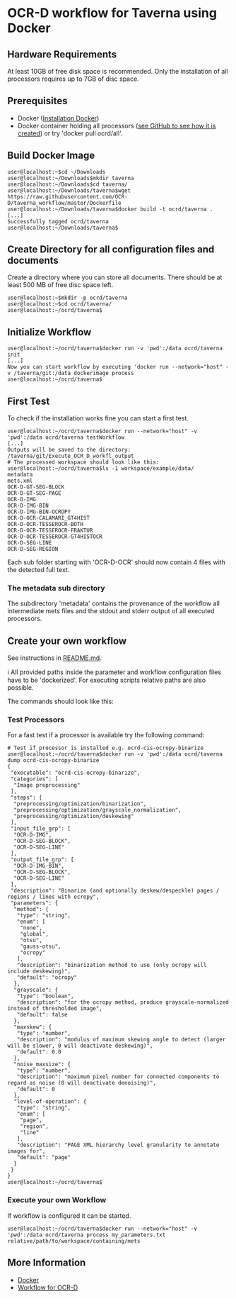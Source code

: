 # OCR-D workflow for Taverna using Docker

## Hardware Requirements
At least 10GB of free disk space is recommended.
Only the installation of all processors requires up to 7GB of disc space.

## Prerequisites
- Docker ([Installation Docker](installDocker.md))
- Docker container holding all processors ([see GitHub to see how it is created](https://github.com/OCR-D/ocrd_all)) or try 'docker pull ocrd/all'.

## Build Docker Image
```bash=bash
user@localhost:~$cd ~/Downloads
user@localhost:~/Downloads$mkdir taverna
user@localhost:~/Downloads$cd taverna/
user@localhost:~/Downloads/taverna$wget https://raw.githubusercontent.com/OCR-D/taverna_workflow/master/Dockerfile
user@localhost:~/Downloads/taverna$docker build -t ocrd/taverna .
[...]
Successfully tagged ocrd/taverna
user@localhost:~/Downloads/taverna$
```

## Create Directory for all configuration files and documents 
Create a directory where you can store all documents. There should be at least 
500 MB of free disc space left.
```bash=bash
user@localhost:~$mkdir -p ocrd/taverna
user@localhost:~$cd ocrd/taverna/
user@localhost:~/ocrd/taverna$
```

## Initialize Workflow
 
```bash=bash
user@localhost:~/ocrd/taverna$docker run -v 'pwd':/data ocrd/taverna init
[...]
Now you can start workflow by executing 'docker run --network="host" -v /taverna/git:/data dockerimage process
user@localhost:~/ocrd/taverna$
```
## First Test
To check if the installation works fine you can start a first test.
```bash=bash
user@localhost:~/ocrd/taverna$docker run --network="host" -v 'pwd':/data ocrd/taverna testWorkflow
[...]
Outputs will be saved to the directory: /taverna/git/Execute_OCR_D_workfl_output
# The processed workspace should look like this:
user@localhost:~/ocrd/taverna$ls -1 workspace/example/data/
metadata
mets.xml
OCR-D-GT-SEG-BLOCK
OCR-D-GT-SEG-PAGE
OCR-D-IMG
OCR-D-IMG-BIN
OCR-D-IMG-BIN-OCROPY
OCR-D-OCR-CALAMARI_GT4HIST
OCR-D-OCR-TESSEROCR-BOTH
OCR-D-OCR-TESSEROCR-FRAKTUR
OCR-D-OCR-TESSEROCR-GT4HISTOCR
OCR-D-SEG-LINE
OCR-D-SEG-REGION
```
Each sub folder starting with 'OCR-D-OCR' should now
contain 4 files with the detected full text.

### The metadata sub directory
The subdirectory 'metadata' contains the provenance of the workflow all
intermediate mets files and the stdout and stderr output of all executed processors.

## Create your own workflow
See instructions in [README.md](../README.md#configure-your-own-workflow).

:information_source: All provided paths inside the parameter and workflow configuration files have to be 'dockerized'. For executing scripts relative paths are also possible. 

The commands should look like this:
### Test Processors
For a fast test if a processor is available try the following command:
```bash=bash
# Test if processor is installed e.g. ocrd-cis-ocropy-binarize
user@localhost:~/ocrd/taverna$docker run -v 'pwd':/data ocrd/taverna dump ocrd-cis-ocropy-binarize
{
 "executable": "ocrd-cis-ocropy-binarize",
 "categories": [
  "Image preprocessing"
 ],
 "steps": [
  "preprocessing/optimization/binarization",
  "preprocessing/optimization/grayscale_normalization",
  "preprocessing/optimization/deskewing"
 ],
 "input_file_grp": [
  "OCR-D-IMG",
  "OCR-D-SEG-BLOCK",
  "OCR-D-SEG-LINE"
 ],
 "output_file_grp": [
  "OCR-D-IMG-BIN",
  "OCR-D-SEG-BLOCK",
  "OCR-D-SEG-LINE"
 ],
 "description": "Binarize (and optionally deskew/despeckle) pages / regions / lines with ocropy",
 "parameters": {
  "method": {
   "type": "string",
   "enum": [
    "none",
    "global",
    "otsu",
    "gauss-otsu",
    "ocropy"
   ],
   "description": "binarization method to use (only ocropy will include deskewing)",
   "default": "ocropy"
  },
  "grayscale": {
   "type": "boolean",
   "description": "for the ocropy method, produce grayscale-normalized instead of thresholded image",
   "default": false
  },
  "maxskew": {
   "type": "number",
   "description": "modulus of maximum skewing angle to detect (larger will be slower, 0 will deactivate deskewing)",
   "default": 0.0
  },
  "noise_maxsize": {
   "type": "number",
   "description": "maximum pixel number for connected components to regard as noise (0 will deactivate denoising)",
   "default": 0
  },
  "level-of-operation": {
   "type": "string",
   "enum": [
    "page",
    "region",
    "line"
   ],
   "description": "PAGE XML hierarchy level granularity to annotate images for",
   "default": "page"
  }
 }
}
user@localhost:~/ocrd/taverna$
```

### Execute your own Workflow
If workflow is configured it can be started.
```bash=bash
user@localhost:~/ocrd/taverna$docker run --network="host" -v 'pwd':/data ocrd/taverna process my_parameters.txt relative/path/to/workspace/containing/mets
```



## More Information

* [Docker](https://www.docker.com/)
* [Workflow for OCR-D](https://ocr-d.de/en/workflows)

